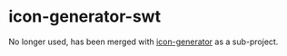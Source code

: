 # icon-generator-swt

No longer used, has been merged with [icon-generator](https://github.com/sshtools/icon-generator) as a sub-project.

